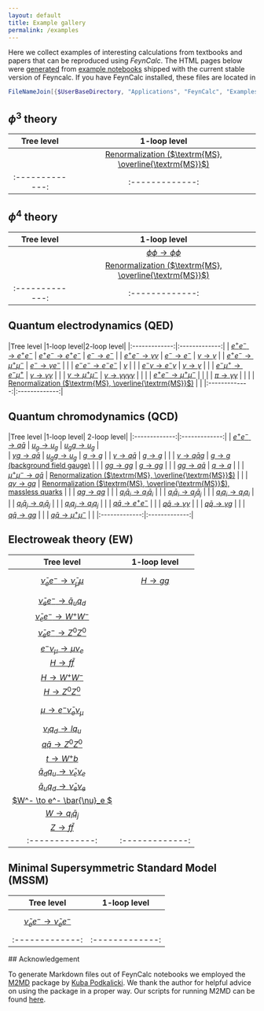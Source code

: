 ```yaml
---
layout: default
title: Example gallery
permalink: /examples
---
```


Here we collect examples of interesting calculations from textbooks and papers that can be reproduced using
_FeynCalc_. The HTML pages below were [generated](#ack) from [example notebooks](https://github.com/FeynCalc/feyncalc/tree/hotfix-stable/FeynCalc/Examples) shipped with the current stable version
of Feyncalc. If you have FeynCalc installed, these files are located in 

```mathematica 
FileNameJoin[{$UserBaseDirectory, "Applications", "FeynCalc", "Examples"}]
```

## $\phi^3$ theory

|Tree level |1-loop level|
|:-------------:|:-------------:|
| | [Renormalization ($\textrm{MS}, \overline{\textrm{MS}}$)](FeynCalcExamplesMD/Phi3/OneLoop/Renormalization) |
|:-------------:|:-------------:|


## $\phi^4$ theory

|Tree level |1-loop level|
|:-------------:|:-------------:|
| | [$\phi \phi \to \phi \phi$](FeynCalcExamplesMD/Phi4/OneLoop/PhiPhi-PhiPhi) |
| | [Renormalization ($\textrm{MS}, \overline{\textrm{MS}}$)](FeynCalcExamplesMD/Phi4/OneLoop/Renormalization) |
|:-------------:|:-------------:|



## Quantum electrodynamics (QED)

|Tree level |1-loop level|2-loop level|
|:-------------:|:-------------:|
| [$e^+ e^- \to e^+ e^-$](FeynCalcExamplesMD/QED/Tree/ElAel-ElAel) | [$e^+ e^- \to e^+ e^-$](FeynCalcExamplesMD/QED/OneLoop/ElAel-ElAel) | [$e^- \to e^-$](FeynCalcExamplesMD/QED/TwoLoops/El-El) |
| [$e^+ e^- \to \gamma \gamma$](FeynCalcExamplesMD/QED/Tree/ElAel-GaGa) | [$e^- \to e^-$](FeynCalcExamplesMD/QED/OneLoop/El-El) | [$\gamma \to \gamma$](FeynCalcExamplesMD/QED/TwoLoops/Ga-Ga) |
| [$e^+ e^- \to \mu^+ \mu^-$](FeynCalcExamplesMD/QED/Tree/ElAel-MuAmu) | [$e^- \to \gamma e^-$](FeynCalcExamplesMD/QED/OneLoop/El-GaEl) | |
| [$e^- e^- \to e^- e^-$](FeynCalcExamplesMD/QED/Tree/ElEl-ElEl) | [$\gamma$](FeynCalcExamplesMD/QED/OneLoop/Ga) | |
| [$e^- \gamma \to e^- \gamma$](FeynCalcExamplesMD/QED/Tree/ElGa-ElGa) | [$\gamma \to \gamma$](FeynCalcExamplesMD/QED/OneLoop/Ga-Ga) | |
| [$e^- \mu^+ \to e^- \mu^+$](FeynCalcExamplesMD/QED/Tree/ElMu-ElMu) | [$\gamma \to \gamma \gamma$](FeynCalcExamplesMD/QED/OneLoop/Ga-GaGa) | |
| [$\gamma \to \mu^+ \mu^-$](FeynCalcExamplesMD/QED/Tree/Ga-MuAmu) | [$\gamma \to \gamma \gamma \gamma \gamma$](FeynCalcExamplesMD/QED/OneLoop/Ga-GaGaGaGa) | |
| | [$e^+ e^- \to \mu^+ \mu^-$](FeynCalcExamplesMD/QED/OneLoop/ElAel-MuAmu) | |
| | [$\pi \to \gamma \gamma$](FeynCalcExamplesMD/QED/OneLoop/Pi-GaGa) | |
| | [Renormalization ($\textrm{MS}, \overline{\textrm{MS}}$)](FeynCalcExamplesMD/QED/OneLoop/Renormalization) | |
|:-------------:|:-------------:|

## Quantum chromodynamics (QCD)

|Tree level |1-loop level| 2-loop level|
|:-------------:|:-------------:|
| [$e^+ e^- \to  q \bar{q}$](FeynCalcExamplesMD/QCD/Tree/ElAel-QQbar) | [$u_g \to u_g$](FeynCalcExamplesMD/QCD/OneLoop/Gh-Gh) | [$u_g g \to u_g$](FeynCalcExamplesMD/QCD/TwoLoops/Gh-Gh) |  
| [$\gamma g \to  q \bar{q}$](FeynCalcExamplesMD/QCD/Tree/GaGl-QQbar) | [$u_g g \to u_g$](FeynCalcExamplesMD/QCD/OneLoop/GhGl-Gh) | [$g \to g$](FeynCalcExamplesMD/QCD/TwoLoops/Gl-Gl) | 
| [$\gamma \to  q \bar{q}$](FeynCalcExamplesMD/QCD/Tree/Ga-QQbar) | [$g \to g$](FeynCalcExamplesMD/QCD/OneLoop/Gl-Gl) |  | 
| [$\gamma \to  q \bar{q} g$](FeynCalcExamplesMD/QCD/Tree/Ga-QQbarGl) | [$g \to g$ (background field gauge)](FeynCalcExamplesMD/QCD/OneLoop/Gl-Gl-BackgroundFieldGauge) |  |
| [$g g \to g g$](FeynCalcExamplesMD/QCD/Tree/GlGl-GlGl) | [$g \to g g$](FeynCalcExamplesMD/QCD/OneLoop/Gl-GlGl) |  |
| [$g g\to  q \bar{q}$](FeynCalcExamplesMD/QCD/Tree/GlGl-QQbar) | [$q \to q$](FeynCalcExamplesMD/QCD/OneLoop/Q-Q) |  |
| [$\mu^+ \mu^- \to  q \bar{q}$](FeynCalcExamplesMD/QCD/Tree/MuAmu-QQbar) | [Renormalization ($\textrm{MS}, \overline{\textrm{MS}}$)](FeynCalcExamplesMD/QCD/OneLoop/Renormalization) |  |
| [$q \gamma \to g q$](FeynCalcExamplesMD/QCD/Tree/QGa-GlQ) | [Renormalization ($\textrm{MS}, \overline{\textrm{MS}}$), massless quarks](FeynCalcExamplesMD/QCD/OneLoop/RenormalizationMassless) |  |
| [$q g \to q g$](FeynCalcExamplesMD/QCD/Tree/QGl-QGl) | |
| [$q_i \bar{q}_i \to q_i \bar{q}_i$](FeynCalcExamplesMD/QCD/Tree/QiQibar-QiQibar) |  |
| [$q_i \bar{q}_i \to q_j \bar{q}_j$](FeynCalcExamplesMD/QCD/Tree/QiQibar-QjQjbar) |  |
| [$q_i q_i \to q_i q_i$](FeynCalcExamplesMD/QCD/Tree/QiQi-QiQi) |  |
| [$q_i \bar{q}_j \to q_i \bar{q}_j$](FeynCalcExamplesMD/QCD/Tree/QiQjbar-QiQjbar) |  |
| [$q_i q_j \to q_i q_j$](FeynCalcExamplesMD/QCD/Tree/QiQj-QiQj) |  |
| [$q \bar{q} \to e^+ e^-$](FeynCalcExamplesMD/QCD/Tree/QQbar-ElAel) |  |
| [$q \bar{q} \to \gamma \gamma$](FeynCalcExamplesMD/QCD/Tree/QQbar-GaGa) |  |
| [$q \bar{q} \to \gamma g$](FeynCalcExamplesMD/QCD/Tree/QQbar-GaGl) |  |
| [$q \bar{q} \to g g$](FeynCalcExamplesMD/QCD/Tree/QQbar-GlGl) |  |
| [$q \bar{q} \to \mu^+ \mu^-$](FeynCalcExamplesMD/QCD/Tree/QQbar-MuAmu) |   |
|:-------------:|:-------------:|

## Electroweak theory (EW)

|Tree level |1-loop level|
|:-------------:|:-------------:|
| [$$\bar{\nu}_e e^- \to \bar{\nu}_{\mu} \mu$$](FeynCalcExamplesMD/EW/Tree/AnelEl-AnmuMu) |  [$H \to g g$](FeynCalcExamplesMD/EW/OneLoop/H-GG) | 
| [$\bar{\nu}_e e^- \to \bar{q}_u q_d$](FeynCalcExamplesMD/EW/Tree/AnelEl-QubarQd) |   |
| [$\bar{\nu}_e e^- \to W^+ W^-$](FeynCalcExamplesMD/EW/Tree/AnelEl-WW) |   |
| [$\bar{\nu}_e e^- \to Z^0 Z^0$](FeynCalcExamplesMD/EW/Tree/AnelEl-ZZ) |   |
| [$e^- \nu_{\mu} \to \mu \nu_{e}$](FeynCalcExamplesMD/EW/Tree/ElNmu-MuNel) |   |
| [$H \to f \bar{f}$](FeynCalcExamplesMD/EW/Tree/H-FFbar) |   |
| [$H \to W^+ W^-$](FeynCalcExamplesMD/EW/Tree/H-WW) |   |
| [$H \to Z^0 Z^0$](FeynCalcExamplesMD/EW/Tree/H-ZZ) |   |
| [$$\mu \to e^- \bar{\nu}_{e} \nu_{\mu}$$](FeynCalcExamplesMD/EW/Tree/Mu-ElAnelNmu) |   |
| [$\nu_l q_d \to l q_u$](FeynCalcExamplesMD/EW/Tree/NleQdt-LeQut) |   |
| [$q \bar{q} \to Z^0 Z^0$](FeynCalcExamplesMD/EW/Tree/QQbar-ZZ) |   |
| [$t \to W^+ b$](FeynCalcExamplesMD/EW/Tree/Qt-QbW) |   |
| [$\bar{q}_d q_u \to \bar{\nu}_e \nu_e$](FeynCalcExamplesMD/EW/Tree/QuQdbar-AelNel) |   |
| [$\bar{q}_u q_d \to \bar{\nu}_e \nu_e$](FeynCalcExamplesMD/EW/Tree/QutbarQdt-NelAnel) |   |
| [$W^- \to e^- \bar{\nu}_e $](FeynCalcExamplesMD/EW/Tree/W-ElAnel) |   |
| [$W \to q_i \bar{q}_j$](FeynCalcExamplesMD/EW/Tree/W-QiQjbar) |   |
| [$Z \to f \bar{f}$](FeynCalcExamplesMD/EW/Tree/Z-FFbar) |   |
|:-------------:|:-------------:|

## Minimal Supersymmetric Standard Model (MSSM)

|Tree level |1-loop level|
|:-------------:|:-------------:|
| [$$\tilde{\nu}_e e^- \to \tilde{\nu}_e e^-$$](FeynCalcExamplesMD/MSSM/Tree/MnelEl-MnelEl) |  |
|:-------------:|:-------------:|

<a name="ack"/>
## Acknowledgement

To generate Markdown files out of FeynCalc notebooks we employed the [M2MD](https://github.com/kubaPod/M2MD)
package by [Kuba Podkalicki](https://github.com/kubaPod). We thank the author for helpful advice on using the package in a proper way.
Our scripts for running M2MD can be found [here](https://github.com/FeynCalc/feyncalc/tree/master/FeynCalc/Examples/Export).







